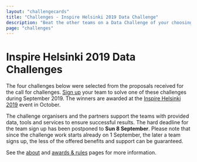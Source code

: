 ```yaml
---
layout: "challengecards"
title: "Challenges - Inspire Helsinki 2019 Data Challenge"
description: "Beat the other teams on a Data Challenge of your choosing in September 2019"
page: "challenges"
---
```

# Inspire Helsinki 2019 Data Challenges

The four challenges below were selected from the proposals received for the call for challenges. [Sign up](./signup.html) your team to solve one of these challenges during September 2019. The winners are awarded at the [Inspire Helsinki 2019](https://www.inspire-helsinki-2019.fi/) event in October.

The challenge organisers and the partners support the teams with provided data, tools and services to ensure successful
results. The hard deadline for the team sign up has been postponed to **Sun 8 September**. Please note that since the challenge
work starts already on 1 September, the later a team signs up, the less of the offered benefits and support can be guaranteed.

See the [about](/about.html) and [awards & rules](/rules.html) pages for more information.
